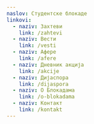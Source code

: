 ```yaml
---
naslov: Студентске блокаде
linkovi:
  - naziv: Захтеви
    link: /zahtevi
  - naziv: Вести
    link: /vesti
  - naziv: Афере
    link: /afere
  - naziv: Дневник акција
    link: /akcije
  - naziv: Дијаспора
    link: /dijaspora
  - naziv: О Блокадама
    link: /o-blokadama
  - naziv: Контакт
    link: /kontakt
---
```


